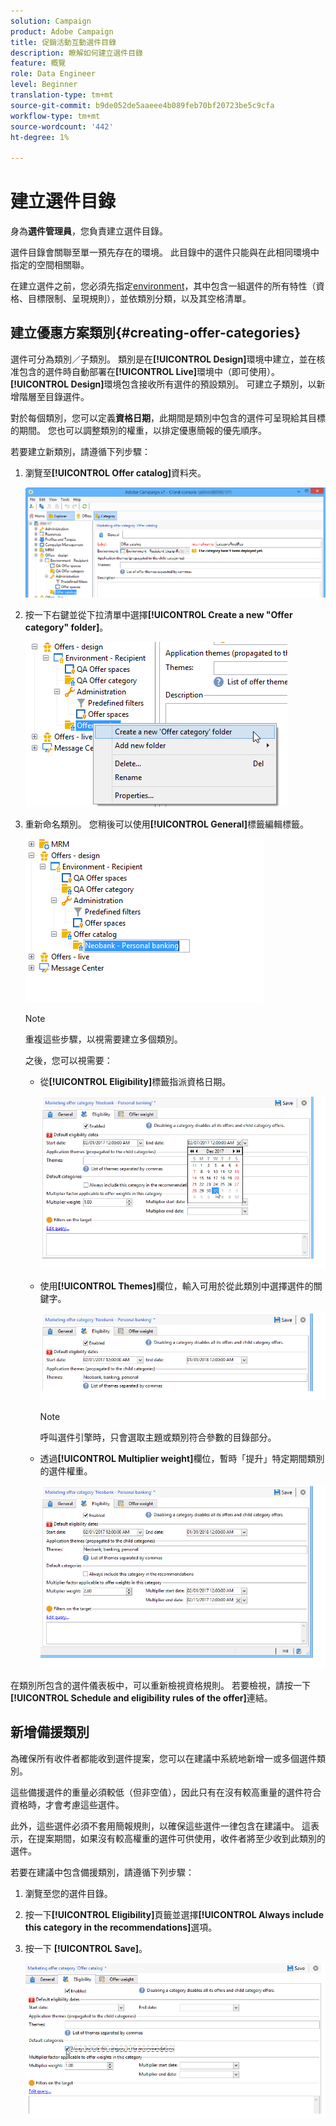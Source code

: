 ```yaml
---
solution: Campaign
product: Adobe Campaign
title: 促銷活動互動選件目錄
description: 瞭解如何建立選件目錄
feature: 概覽
role: Data Engineer
level: Beginner
translation-type: tm+mt
source-git-commit: b9de052de5aaeee4b089feb70bf20723be5c9cfa
workflow-type: tm+mt
source-wordcount: '442'
ht-degree: 1%

---
```


# 建立選件目錄

身為&#x200B;**選件管理員**，您負責建立選件目錄。

選件目錄會關聯至單一預先存在的環境。 此目錄中的選件只能與在此相同環境中指定的空間相關聯。

在建立選件之前，您必須先指定[environment](interaction-env.md)，其中包含一組選件的所有特性（資格、目標限制、呈現規則），並依類別分類，以及其空格清單。

## 建立優惠方案類別{#creating-offer-categories}

選件可分為類別／子類別。 類別是在&#x200B;**[!UICONTROL Design]**&#x200B;環境中建立，並在核准包含的選件時自動部署在&#x200B;**[!UICONTROL Live]**&#x200B;環境中（即可使用）。 **[!UICONTROL Design]**&#x200B;環境包含接收所有選件的預設類別。 可建立子類別，以新增階層至目錄選件。

對於每個類別，您可以定義&#x200B;**資格日期**，此期間是類別中包含的選件可呈現給其目標的期間。 您也可以調整類別的權重，以排定優惠簡報的優先順序。

若要建立新類別，請遵循下列步驟：

1. 瀏覽至&#x200B;**[!UICONTROL Offer catalog]**&#x200B;資料夾。

   ![](assets/offer_cat_create_001.png)

1. 按一下右鍵並從下拉清單中選擇&#x200B;**[!UICONTROL Create a new "Offer category" folder]**。

   ![](assets/offer_cat_create_002.png)

1. 重新命名類別。 您稍後可以使用&#x200B;**[!UICONTROL General]**&#x200B;標籤編輯標籤。

   ![](assets/offer_cat_create_003.png)

   >[!NOTE]
   >
   >重複這些步驟，以視需要建立多個類別。

   之後，您可以視需要：

   * 從&#x200B;**[!UICONTROL Eligibility]**&#x200B;標籤指派資格日期。

      ![](assets/offer_cat_create_004.png)

   * 使用&#x200B;**[!UICONTROL Themes]**&#x200B;欄位，輸入可用於從此類別中選擇選件的關鍵字。

      ![](assets/offer_cat_create_005.png)

      >[!NOTE]
      >
      >呼叫選件引擎時，只會選取主題或類別符合參數的目錄部分。

   * 透過&#x200B;**[!UICONTROL Multiplier weight]**&#x200B;欄位，暫時「提升」特定期間類別的選件權重。

      ![](assets/offer_cat_create_006.png)

在類別所包含的選件儀表板中，可以重新檢視資格規則。 若要檢視，請按一下&#x200B;**[!UICONTROL Schedule and eligibility rules of the offer]**&#x200B;連結。

## 新增備援類別

為確保所有收件者都能收到選件提案，您可以在建議中系統地新增一或多個選件類別。

這些備援選件的重量必須較低（但非空值），因此只有在沒有較高重量的選件符合資格時，才會考慮這些選件。

此外，這些選件必須不套用簡報規則，以確保這些選件一律包含在建議中。 這表示，在提案期間，如果沒有較高權重的選件可供使用，收件者將至少收到此類別的選件。

若要在建議中包含備援類別，請遵循下列步驟：

1. 瀏覽至您的選件目錄。
1. 按一下&#x200B;**[!UICONTROL Eligibility]**&#x200B;頁籤並選擇&#x200B;**[!UICONTROL Always include this category in the recommendations]**&#x200B;選項。
1. 按一下 **[!UICONTROL Save]**。

   ![](assets/offer_cat_default_001.png)


